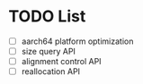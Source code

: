 # TODO List

- [ ] aarch64 platform optimization
- [ ] size query API
- [ ] alignment control API
- [ ] reallocation API